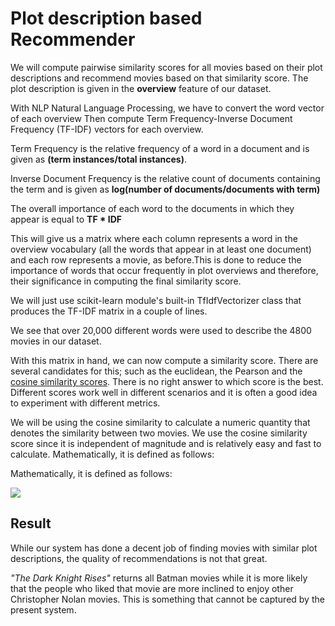 # Plot description based Recommender

We will compute pairwise similarity scores for all movies based on their plot descriptions and recommend movies based on that similarity score. The plot description is given in the **overview** feature of our dataset.

With NLP Natural Language Processing, we have to convert the word vector of each overview
Then compute Term Frequency-Inverse Document Frequency (TF-IDF) vectors for each overview.

Term Frequency is the relative frequency of a word in a document and is given as
    **(term instances/total instances)**.

Inverse Document Frequency is the relative count of documents containing the term and is given as
    **log(number of documents/documents with term)**

The overall importance of each word to the documents in which they appear is equal to **TF * IDF**

This will give us a matrix where each column represents a word in the overview vocabulary (all the words that appear in at least one document) and each row represents a movie, as before.This is done to reduce the importance of words that occur frequently in plot overviews and therefore, their significance in computing the final similarity score.

We will just use scikit-learn module's built-in TfIdfVectorizer class that produces the TF-IDF matrix in a couple of lines.

We see that over 20,000 different words were used to describe the 4800 movies in our dataset.

With this matrix in hand, we can now compute a similarity score. There are several candidates for this; such as the euclidean, the Pearson and the [cosine similarity scores](https://en.wikipedia.org/wiki/Cosine_similarity). There is no right answer to which score is the best. Different scores work well in different scenarios and it is often a good idea to experiment with different metrics.

We will be using the cosine similarity to calculate a numeric quantity that denotes the similarity between two movies. We use the cosine similarity score since it is independent of magnitude and is relatively easy and fast to calculate. Mathematically, it is defined as follows:

Mathematically, it is defined as follows:

![](./images/cosine_similarity.jpg)

## Result

While our system has done a decent job of finding movies with similar plot descriptions, the quality of recommendations is not that great.

*"The Dark Knight Rises"* returns all Batman movies while it is more likely that the people who liked that movie are more inclined to enjoy other Christopher Nolan movies. This is something that cannot be captured by the present system.
